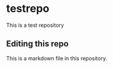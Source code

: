 # testrepo
This is a test repository
## Editing this repo
This is a markdown file in this repository.
